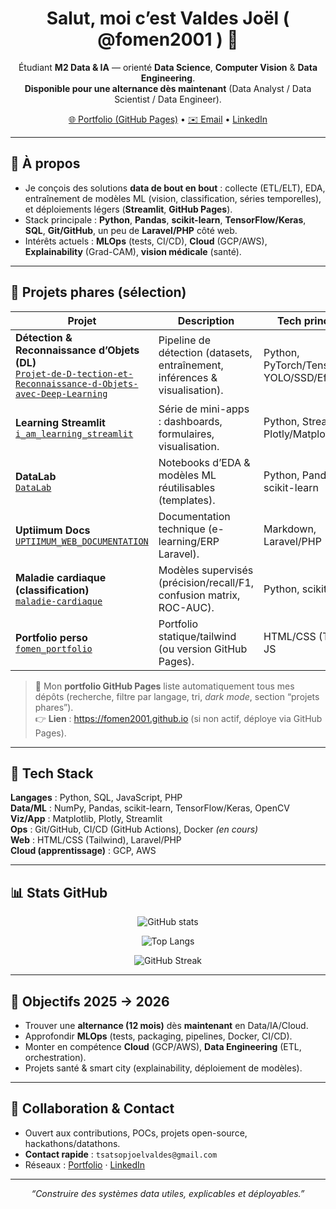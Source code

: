 <h1 align="center">Salut, moi c’est Valdes Joël ( @fomen2001 ) 👋</h1>

<p align="center">
  Étudiant <b>M2 Data & IA</b> — orienté <b>Data Science</b>, <b>Computer Vision</b> & <b>Data Engineering</b>.<br/>
  <b>Disponible pour une alternance dès maintenant</b> (Data Analyst / Data Scientist / Data Engineer).
</p>

<p align="center">
  <a href="https://fomen2001.github.io" target="_blank">🌐 Portfolio (GitHub Pages)</a> •
  <a href="mailto:tsatsopjoelvaldes@gmail.com">✉️ Email</a> •
  <a href="https://www.linkedin.com/in/valdes-joël-fomena-tsatsop" target="_blank">LinkedIn</a> <!-- 🔁 Mets ton vrai lien LinkedIn ici -->
</p>

---

## 🚀 À propos
- Je conçois des solutions **data de bout en bout** : collecte (ETL/ELT), EDA, entraînement de modèles ML (vision, classification, séries temporelles), et déploiements légers (**Streamlit**, **GitHub Pages**).
- Stack principale : **Python**, **Pandas**, **scikit-learn**, **TensorFlow/Keras**, **SQL**, **Git/GitHub**, un peu de **Laravel/PHP** côté web.
- Intérêts actuels : **MLOps** (tests, CI/CD), **Cloud** (GCP/AWS), **Explainability** (Grad-CAM), **vision médicale** (santé).

---

## 🌟 Projets phares (sélection)

| Projet | Description | Tech principales |
|---|---|---|
| **Détection & Reconnaissance d’Objets (DL)**<br/>[`Projet-de-D-tection-et-Reconnaissance-d-Objets-avec-Deep-Learning`](https://github.com/fomen2001/Projet-de-D-tection-et-Reconnaissance-d-Objets-avec-Deep-Learning) | Pipeline de détection (datasets, entraînement, inférences & visualisation). | Python, PyTorch/TensorFlow, YOLO/SSD/EfficientDet |
| **Learning Streamlit**<br/>[`i_am_learning_streamlit`](https://github.com/fomen2001/i_am_learning_streamlit) | Série de mini-apps : dashboards, formulaires, visualisation. | Python, Streamlit, Plotly/Matplotlib |
| **DataLab**<br/>[`DataLab`](https://github.com/fomen2001/DataLab) | Notebooks d’EDA & modèles ML réutilisables (templates). | Python, Pandas, scikit-learn |
| **Uptiimum Docs**<br/>[`UPTIIMUM_WEB_DOCUMENTATION`](https://github.com/fomen2001/UPTIIMUM_WEB_DOCUMENTATION) | Documentation technique (e-learning/ERP Laravel). | Markdown, Laravel/PHP |
| **Maladie cardiaque (classification)**<br/>[`maladie-cardiaque`](https://github.com/fomen2001/maladie-cardiaque) | Modèles supervisés (précision/recall/F1, confusion matrix, ROC-AUC). | Python, scikit-learn |
| **Portfolio perso**<br/>[`fomen_portfolio`](https://github.com/fomen2001/fomen_portfolio) | Portfolio statique/tailwind (ou version GitHub Pages). | HTML/CSS (Tailwind), JS |

> 🔖 Mon **portfolio GitHub Pages** liste automatiquement tous mes dépôts (recherche, filtre par langage, tri, *dark mode*, section “projets phares”).  
> 👉 **Lien** : https://fomen2001.github.io (si non actif, déploye via GitHub Pages).

---

## 🧰 Tech Stack

**Langages** : Python, SQL, JavaScript, PHP  
**Data/ML** : NumPy, Pandas, scikit-learn, TensorFlow/Keras, OpenCV  
**Viz/App** : Matplotlib, Plotly, Streamlit  
**Ops** : Git/GitHub, CI/CD (GitHub Actions), Docker *(en cours)*  
**Web** : HTML/CSS (Tailwind), Laravel/PHP  
**Cloud (apprentissage)** : GCP, AWS

---

## 📊 Stats GitHub

<p align="center">
  <img src="https://github-readme-stats.vercel.app/api?username=fomen2001&show_icons=true&hide_title=true" alt="GitHub stats" />
</p>
<p align="center">
  <img src="https://github-readme-stats.vercel.app/api/top-langs/?username=fomen2001&layout=compact" alt="Top Langs" />
</p>
<p align="center">
  <img src="https://streak-stats.demolab.com?user=fomen2001" alt="GitHub Streak" />
</p>

---

## 🎯 Objectifs 2025 → 2026
- Trouver une **alternance (12 mois)** dès **maintenant** en Data/IA/Cloud.
- Approfondir **MLOps** (tests, packaging, pipelines, Docker, CI/CD).
- Monter en compétence **Cloud** (GCP/AWS), **Data Engineering** (ETL, orchestration).
- Projets santé & smart city (explainability, déploiement de modèles).

---

## 🤝 Collaboration & Contact
- Ouvert aux contributions, POCs, projets open-source, hackathons/datathons.  
- **Contact rapide** : `tsatsopjoelvaldes@gmail.com`  
- Réseaux : [Portfolio](https://fomen2001.github.io) · [LinkedIn]([https://www.linkedin.com/in/valdes-joël-fomena-tsatsop) <!-- 🔁 Mets le bon lien -->

---

<p align="center">
  <i>“Construire des systèmes data utiles, explicables et déployables.”</i>
</p>

